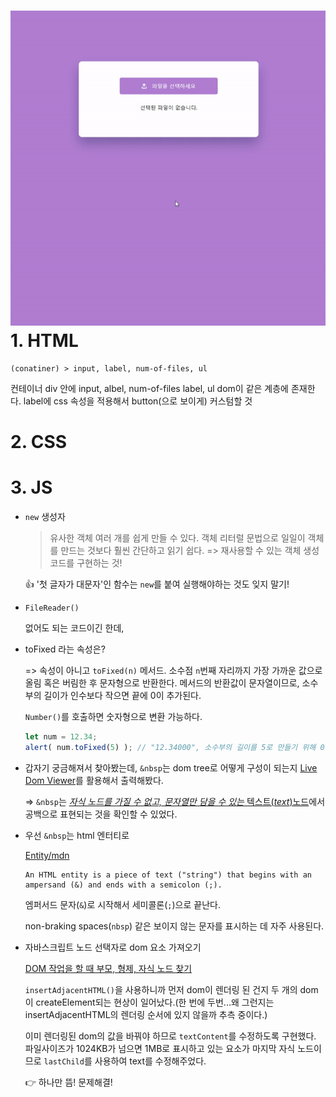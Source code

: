 # ![Custom_File_Upload_Button](assets/Custom_File_Upload_Button.gif)1. HTML

```
(conatiner) > input, label, num-of-files, ul
```

컨테이너  div 안에 input, albel, num-of-files label, ul dom이 같은 계층에 존재한다. label에 css 속성을 적용해서 button(으로 보이게) 커스텀할 것

# 2. CSS

# 3. JS

- `new` 생성자

  > 유사한 객체 여러 개를 쉽게 만들 수 있다. 객체 리터럴 문법으로 일일이 객체를 만드는 것보다 훨씬 간단하고 읽기 쉽다. => 재사용할 수 있는 객체 생성 코드를 구현하는 것!

  👍 '첫 글자가 대문자'인 함수는 `new`를 붙여 실행해야하는 것도 잊지 말기!

- `FileReader()`

  없어도 되는 코드이긴 한데,  

- toFixed 라는 속성은?

  => 속성이 아니고 `toFixed(n)` 메서드. 소수점 `n`번째 자리까지 가장 가까운 값으로 올림 혹은 버림한 후 문자형으로 반환한다. 메서드의 반환값이 문자열이므로, 소수부의 길이가 인수보다 작으면 끝에 0이 추가된다.

  `Number()`를 호출하면 숫자형으로 변환 가능하다.

  ```javascript
  let num = 12.34;
  alert( num.toFixed(5) ); // "12.34000", 소수부의 길이를 5로 만들기 위해 0이 추가
  ```

- 갑자기 궁금해져서 찾아봤는데, `&nbsp`는 dom tree로 어떻게 구성이 되는지 [Live Dom Viewer](http://software.hixie.ch/utilities/js/live-dom-viewer/#)를 활용해서 출력해봤다.

  => `&nbsp`는 <u>*자식 노드를 가질 수 없고, 문자열만 담을 수 있는* 텍스트(*text*)노드</u>에서 공백으로 표현되는 것을 확인할 수 있었다.

- 우선 `&nbsp`는 html 엔터티로

  [Entity/mdn](https://developer.mozilla.org/en-US/docs/Glossary/Entity)

  ```
  An HTML entity is a piece of text ("string") that begins with an ampersand (&) and ends with a semicolon (;).
  ```

  엠퍼서드 문자(`&`)로 시작해서 세미콜론(`;`)으로 끝난다.

  non-braking spaces(`nbsp`) 같은 보이지 않는 문자를 표시하는 데 자주 사용된다.

- 자바스크립트 노드 선택자로 dom 요소 가져오기

  [DOM 작업을 할 때 부모, 형제, 자식 노드 찾기](https://hianna.tistory.com/712)

  `insertAdjacentHTML()`을 사용하니까 먼저 dom이 렌더링 된 건지 두 개의 dom이 createElement되는 현상이 일어났다.(한 번에 두번...왜 그런지는 insertAdjacentHTML의 렌더링 순서에 있지 않을까 추측 중이다.)

  이미 렌더링된 dom의 값을 바꿔야 하므로 `textContent`를 수정하도록 구현했다. 파일사이즈가 1024KB가 넘으면 1MB로 표시하고 있는 요소가 마지막 자식 노드이므로 `lastChild`를 사용하여 text를 수정해주었다.

  👉 하나만 뜸! 문제해결!
